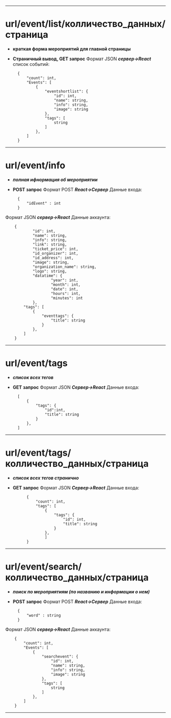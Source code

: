 --------
# url/event/list/колличеcтво_данных/страница
- **краткая форма мероприятий для главной страницы**
- **Страничный вывод, GET запрос**
Формат JSON ***сервер->React***
 список событий:
 
		{
			"count": int,
			"Events": [
				{
					"eventshortlist": {
						"id": int,
						"name": string,
						"info": string,
						"image": string
					},
					"tags": [
						string
					]
				},
			]
		}


----------
# url/event/info 
- ***полная ифнормация об мероприятии***
- **POST запрос**
 Формат POST ***React->Сервер***
 Данные входа:
 
		{
			"idEvent" : int
		}


 Формат JSON ***сервер->React***
 Данные аккаунта:


		{
				"id": int,
				"name": string,
				"info": string,
				"link": string,
				"ticket_price": int,
				"id_organizer": int,
				"id_address": int,
				"image": string,
				"organization_name": string,
				"logo": string,
				"datatime": {
						"year": int,
						"month": int,
						"date": int,
						"hours": int,
						"minutes": int
				},
			"tags": [
				{
					"eventtags": {
						"title": string
					}
				},
			]
		}

---
# url/event/tags
- ***список всех тегов***
- **GET запрос**
 Формат JSON ***Сервер->React***
 Данные входа:
 
		[
			{
				"tags": {
					"id":int,
					"title": string
				}
			},
		]

---
# url/event/tags/колличеcтво_данных/страница
- ***список всех тегов странично***
- **GET запрос**
 Формат JSON ***Сервер->React***
 Данные входа:
 
			{
				"count": int,
				"tags": [
					{
						"tags": {
							"id": int,
							"title": string
						}
					},
					]
			}
		
---
# url/event/search/колличеcтво_данных/страница
- ***поиск по мероприятиям (по названию и информации о нем)***
- **POST запрос**
 Формат POST ***React->Сервер***
 Данные входа:
 
		{
			"word" : string
		}

 Формат JSON ***сервер->React***
 Данные аккаунта:

		{
			"count": int,
			"Events": [
				{
					"searchevent": {
						"id": int,
						"name": string,
						"info": string,
						"image": string
					},
					"tags": [
						string
					]
				},				
			]
		}

---
